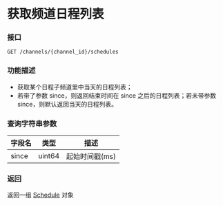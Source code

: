 # 获取频道日程列表

### 接口

`GET /channels/{channel_id}/schedules`

### 功能描述

- 获取某个日程子频道里中当天的日程列表；
- 若带了参数 since，则返回结束时间在 since 之后的日程列表；若未带参数 since，则默认返回当天的日程列表。

### 查询字符串参数

| 字段名    | 类型   | 描述             |
| --------- | ------ | ---------------- |
| since | uint64 | 起始时间戳(ms) |

### 返回

返回一组 [Schedule](model.md#schedule) 对象
